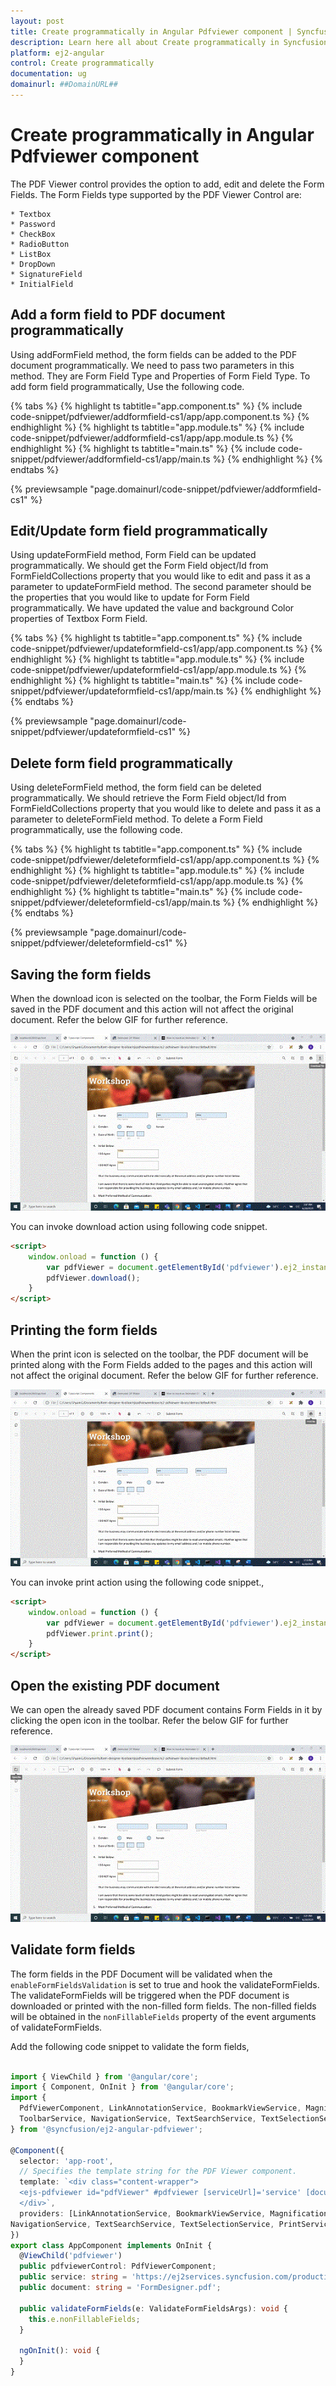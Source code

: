 ```yaml
---
layout: post
title: Create programmatically in Angular Pdfviewer component | Syncfusion
description: Learn here all about Create programmatically in Syncfusion Angular Pdfviewer component of Syncfusion Essential JS 2 and more.
platform: ej2-angular
control: Create programmatically 
documentation: ug
domainurl: ##DomainURL##
---
```


# Create programmatically in Angular Pdfviewer component

The PDF Viewer control provides the option to add, edit and delete the Form Fields. The Form Fields type supported by the PDF Viewer Control are:

    * Textbox
    * Password
    * CheckBox
    * RadioButton
    * ListBox
    * DropDown
    * SignatureField
    * InitialField

## Add a form field to PDF document programmatically

Using addFormField method, the form fields can be added to the PDF document programmatically. We need to pass two parameters in this method. They are Form Field Type and Properties of Form Field Type. To add form field programmatically, Use the following code.

{% tabs %}
{% highlight ts tabtitle="app.component.ts" %}
{% include code-snippet/pdfviewer/addformfield-cs1/app/app.component.ts %}
{% endhighlight %}
{% highlight ts tabtitle="app.module.ts" %}
{% include code-snippet/pdfviewer/addformfield-cs1/app/app.module.ts %}
{% endhighlight %}
{% highlight ts tabtitle="main.ts" %}
{% include code-snippet/pdfviewer/addformfield-cs1/app/main.ts %}
{% endhighlight %}
{% endtabs %}
  
{% previewsample "page.domainurl/code-snippet/pdfviewer/addformfield-cs1" %}

## Edit/Update form field programmatically

Using updateFormField method, Form Field can be updated programmatically. We should get the Form Field object/Id from FormFieldCollections property that you would like to edit and pass it as a parameter to updateFormField method. The second parameter should be the properties that you would like to update for Form Field programmatically. We have updated the value and background Color properties of Textbox Form Field.

{% tabs %}
{% highlight ts tabtitle="app.component.ts" %}
{% include code-snippet/pdfviewer/updateformfield-cs1/app/app.component.ts %}
{% endhighlight %}
{% highlight ts tabtitle="app.module.ts" %}
{% include code-snippet/pdfviewer/updateformfield-cs1/app/app.module.ts %}
{% endhighlight %}
{% highlight ts tabtitle="main.ts" %}
{% include code-snippet/pdfviewer/updateformfield-cs1/app/main.ts %}
{% endhighlight %}
{% endtabs %}
  
{% previewsample "page.domainurl/code-snippet/pdfviewer/updateformfield-cs1" %}

## Delete form field programmatically

Using deleteFormField method, the form field can be deleted programmatically. We should retrieve the Form Field object/Id from FormFieldCollections property that you would like to delete and pass it as a parameter to deleteFormField method. To delete a Form Field programmatically, use the following code.

{% tabs %}
{% highlight ts tabtitle="app.component.ts" %}
{% include code-snippet/pdfviewer/deleteformfield-cs1/app/app.component.ts %}
{% endhighlight %}
{% highlight ts tabtitle="app.module.ts" %}
{% include code-snippet/pdfviewer/deleteformfield-cs1/app/app.module.ts %}
{% endhighlight %}
{% highlight ts tabtitle="main.ts" %}
{% include code-snippet/pdfviewer/deleteformfield-cs1/app/main.ts %}
{% endhighlight %}
{% endtabs %}
  
{% previewsample "page.domainurl/code-snippet/pdfviewer/deleteformfield-cs1" %}

## Saving the form fields

When the download icon is selected on the toolbar, the Form Fields will be saved in the PDF document and this action will not affect the original document. Refer the below GIF for further reference.

![Alt text](../../../pdfviewer/images/saveformfield.gif)

You can invoke download action using following code snippet.

```html
<script>
    window.onload = function () {
        var pdfViewer = document.getElementById('pdfviewer').ej2_instances[0];
        pdfViewer.download();
    }
</script>

```

## Printing the form fields

When the print icon is selected on the toolbar, the PDF document will be printed along with the Form Fields added to the pages and this action will not affect the original document. Refer the below GIF for further reference.

![Alt text](../../../pdfviewer/images/printformfield.gif)

You can invoke print action using the following code snippet.,

```html
<script>
    window.onload = function () {
        var pdfViewer = document.getElementById('pdfviewer').ej2_instances[0];
        pdfViewer.print.print();
    }
</script>

```

## Open the existing PDF document

We can open the already saved PDF document contains Form Fields in it by clicking the open icon in the toolbar. Refer the below GIF for further reference.

![Alt text](../../../pdfviewer/images/openexistingpdf.gif)

## Validate form fields

The form fields in the PDF Document will be validated when the `enableFormFieldsValidation` is set to true and hook the validateFormFields. The validateFormFields will be triggered when the PDF document is downloaded or printed with the non-filled form fields. The non-filled fields will be obtained in the `nonFillableFields` property of the event arguments of validateFormFields.

Add the following code snippet to validate the form fields,

```typescript

import { ViewChild } from '@angular/core';
import { Component, OnInit } from '@angular/core';
import {
  PdfViewerComponent, LinkAnnotationService, BookmarkViewService, MagnificationService, ThumbnailViewService,
  ToolbarService, NavigationService, TextSearchService, TextSelectionService, PrintService, AnnotationService, FormDesignerService, FormFieldsService, LoadEventArgs, TextFieldSettings
} from '@syncfusion/ej2-angular-pdfviewer';

@Component({
  selector: 'app-root',
  // Specifies the template string for the PDF Viewer component.
  template: `<div class="content-wrapper">
  <ejs-pdfviewer id="pdfViewer" #pdfviewer [serviceUrl]='service' [documentPath]='document' [enableFormFieldsValidation]=true (validateFormFields)='validateFormFields($event)'style="height:640px;display:block"></ejs-pdfviewer>
  </div>`,
  providers: [LinkAnnotationService, BookmarkViewService, MagnificationService, ThumbnailViewService, ToolbarService,
NavigationService, TextSearchService, TextSelectionService, PrintService, AnnotationService, FormDesignerService, FormFieldsService]
})
export class AppComponent implements OnInit {
  @ViewChild('pdfviewer')
  public pdfviewerControl: PdfViewerComponent;
  public service: string = 'https://ej2services.syncfusion.com/production/web-services/api/pdfviewer';
  public document: string = 'FormDesigner.pdf';

  public validateFormFields(e: ValidateFormFieldsArgs): void {
    this.e.nonFillableFields;
  }

  ngOnInit(): void {
  }
}

```